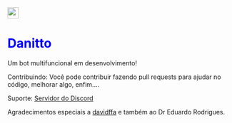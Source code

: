 <img src="https://i.imgur.com/NjYYO30.png" height=25 width=25/>
<h1 style="color: blue"><b>Danitto</b></h1>

Um bot multifuncional em desenvolvimento!

Contribuindo:
Você pode contribuir fazendo pull requests para ajudar no código, melhorar algo, enfim....

Suporte:
[Servidor do Discord](https://discord.gg/aj3sSAyMsh)

Agradecimentos especiais a [davidffa](https://github.com/davidffa) e também ao Dr Eduardo Rodrigues.
